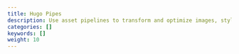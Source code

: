 ```yaml
---
title: Hugo Pipes
description: Use asset pipelines to transform and optimize images, stylesheets, and JavaScript.
categories: []
keywords: []
weight: 10
---
```

